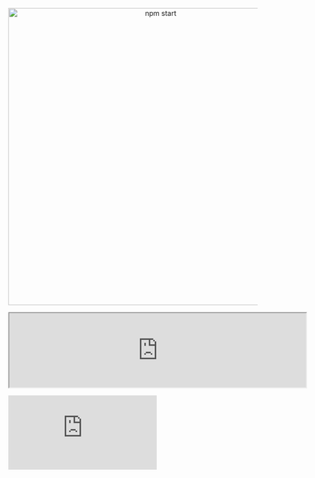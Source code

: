 

<p align='center'>
<img src='https://cdn.jsdelivr.net/gh/facebook/create-react-app@27b42ac7efa018f2541153ab30d63180f5fa39e0/screencast.svg' width='600' alt='npm start'>
</p>

<iframe src='https://cdn.jsdelivr.net/gh/facebook/create-react-app@27b42ac7efa018f2541153ab30d63180f5fa39e0/screencast.svg' width='600' alt='npm start'></iframe>

<embed src="https://cdn.jsdelivr.net/gh/facebook/create-react-app@27b42ac7efa018f2541153ab30d63180f5fa39e0/screencast.svg" type="image/svg+xml"></embed>

<object data="https://cdn.jsdelivr.net/gh/facebook/create-react-app@27b42ac7efa018f2541153ab30d63180f5fa39e0/screencast.svg" type="image/svg+xml"></object>
